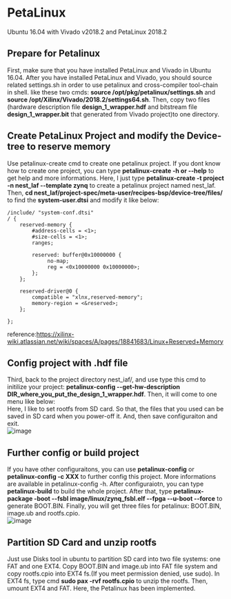 # PetaLinux
Ubuntu 16.04 with Vivado v2018.2 and PetaLinux 2018.2
## Prepare for Petalinux
First, make sure that you have installed PetaLinux and Vivado in Ubuntu 16.04. After you have installed PetaLinux and Vivado, you should source related settings.sh in order to use petalinux and cross-compiler tool-chain in shell. like these two cmds: **source /opt/pkg/petalinux/settings.sh** and **source /opt/Xilinx/Vivado/2018.2/settings64.sh**. Then, copy two files (hardware description file **design_1_wrapper.hdf** and bitstream file **design_1_wrapper.bit** that generated from Vivado project)to one directory.  
## Create PetaLinux Project and modify the Device-tree to reserve memory
Use petalinux-create cmd to create one petalinux project. If you dont know how to create one project, you can type **petalinux-create -h or --help** to get help and more informations. Here, I just type **petalinux-create -t project -n nest_laf --template zynq** to create a petalinux project named nest_laf. Then, **cd nest_laf/project-spec/meta-user/recipes-bsp/device-tree/files/** to find the **system-user.dtsi** and modify it like below:
```
/include/ "system-conf.dtsi"
/ {
	reserved-memory {
		#address-cells = <1>;
		#size-cells = <1>;
		ranges;

		reserved: buffer@0x10000000 {
			 no-map;
			 reg = <0x10000000 0x10000000>;
		};
	};

	reserved-driver@0 {
		compatible = "xlnx,reserved-memory";
		memory-region = <&reserved>;
	};
	
};
```
reference:https://xilinx-wiki.atlassian.net/wiki/spaces/A/pages/18841683/Linux+Reserved+Memory  
## Config project with .hdf file
Third, back to the project directory nest_iaf/, and use type this cmd to initilize your project: **petalinux-config --get-hw-description DIR_where_you_put_the_design_1_wrapper.hdf**. Then, it will come to one menu like below:  
Here, I like to set rootfs from SD card. So that, the files that you used can be saved in SD card when you power-off it. And, then save configuraiton and exit.   
![image](https://github.com/OpenHEC/SNN-simulator-on-PYNQcluster/blob/master/petalinux/hdf_config.jpg)
## Further config or build project
If you have other configuraitons, you can use **petalinux-config** or **petalinux-config -c XXX** to further config this project. More informations are available in petalinux-config -h. After configuraiotn, you can type **petalinux-build** to build the whole project. After that, type **petalinux-package -boot --fsbl image/linux/zynq_fsbl.elf --fpga --u-boot --force** to generate BOOT.BIN. Finally, you will get three files for petalinux: BOOT.BIN, image.ub and rootfs.cpio.  
![image](https://github.com/OpenHEC/SNN-simulator-on-PYNQcluster/blob/master/petalinux/package.jpg)
## Partition SD Card and unzip rootfs
Just use Disks tool in ubuntu to partition SD card into two file systems: one FAT and one EXT4. Copy BOOT.BIN and image.ub into FAT file system and copy rootfs.cpio into EXT4 fs.(If you meet permission denied, use sudo). In EXT4 fs, type cmd **sudo pax -rvf rootfs.cpio** to unzip the rootfs. Then, umount EXT4 and FAT. Here, the Petalinux has been implemented.  
